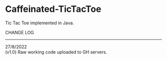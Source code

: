 # Caffeinated-TicTacToe
Tic Tac Toe implemented in Java.                    
              
                      
CHANGE LOG
__________
27/8/2022             
(v1.0) Raw working code uploaded to GH servers.             
